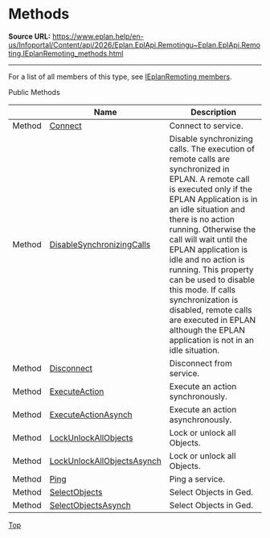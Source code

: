 # Methods

**Source URL:** https://www.eplan.help/en-us/Infoportal/Content/api/2026/Eplan.EplApi.Remotingu~Eplan.EplApi.Remoting.IEplanRemoting_methods.html

---

For a list of all members of this type, see [IEplanRemoting members](Eplan.EplApi.Remotingu~Eplan.EplApi.Remoting.IEplanRemoting_members.html).

Public Methods

|  | Name | Description |
| --- | --- | --- |
| Method | [Connect](Eplan.EplApi.Remotingu~Eplan.EplApi.Remoting.IEplanRemoting~Connect.html) | Connect to service. |
| Method | [DisableSynchronizingCalls](Eplan.EplApi.Remotingu~Eplan.EplApi.Remoting.IEplanRemoting~DisableSynchronizingCalls.html) | Disable synchronizing calls. The execution of remote calls are synchronized in EPLAN. A remote call is executed only if the EPLAN Application is in an idle situation and there is no action running. Otherwise the call will wait until the EPLAN application is idle and no action is running. This property can be used to disable this mode. If calls synchronization is disabled, remote calls are executed in EPLAN although the EPLAN application is not in an idle situation. |
| Method | [Disconnect](Eplan.EplApi.Remotingu~Eplan.EplApi.Remoting.IEplanRemoting~Disconnect.html) | Disconnect from service. |
| Method | [ExecuteAction](Eplan.EplApi.Remotingu~Eplan.EplApi.Remoting.IEplanRemoting~ExecuteAction.html) | Execute an action synchronously. |
| Method | [ExecuteActionAsynch](Eplan.EplApi.Remotingu~Eplan.EplApi.Remoting.IEplanRemoting~ExecuteActionAsynch.html) | Execute an action asynchronously. |
| Method | [LockUnlockAllObjects](Eplan.EplApi.Remotingu~Eplan.EplApi.Remoting.IEplanRemoting~LockUnlockAllObjects.html) | Lock or unlock all Objects. |
| Method | [LockUnlockAllObjectsAsynch](Eplan.EplApi.Remotingu~Eplan.EplApi.Remoting.IEplanRemoting~LockUnlockAllObjectsAsynch.html) | Lock or unlock all Objects. |
| Method | [Ping](Eplan.EplApi.Remotingu~Eplan.EplApi.Remoting.IEplanRemoting~Ping.html) | Ping a service. |
| Method | [SelectObjects](Eplan.EplApi.Remotingu~Eplan.EplApi.Remoting.IEplanRemoting~SelectObjects.html) | Select Objects in Ged. |
| Method | [SelectObjectsAsynch](Eplan.EplApi.Remotingu~Eplan.EplApi.Remoting.IEplanRemoting~SelectObjectsAsynch.html) | Select Objects in Ged. |

[Top](#top)
